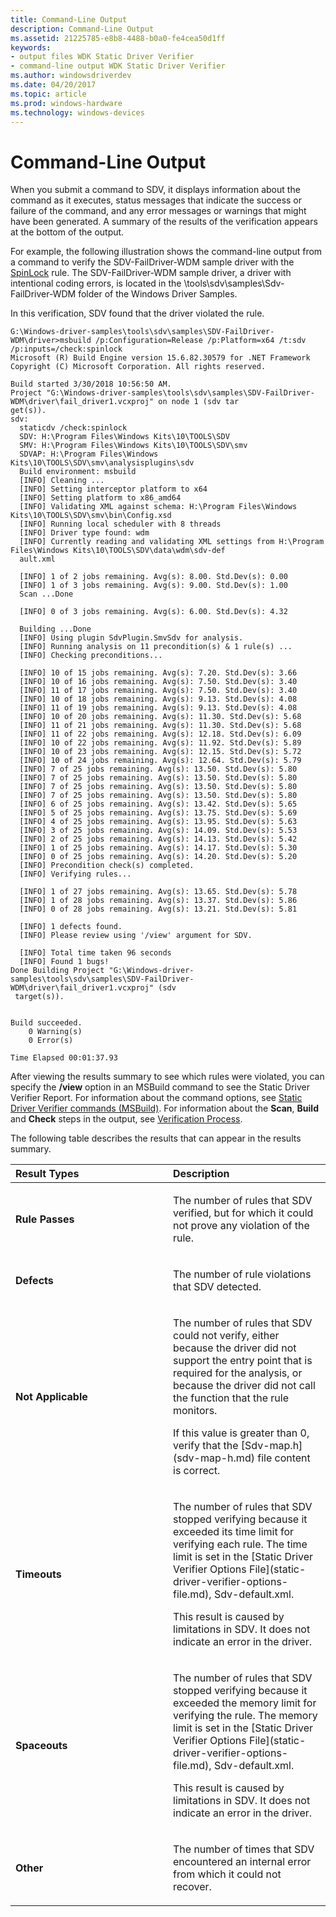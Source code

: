 ```yaml
---
title: Command-Line Output
description: Command-Line Output
ms.assetid: 21225785-e8b8-4488-b0a0-fe4cea50d1ff
keywords:
- output files WDK Static Driver Verifier
- command-line output WDK Static Driver Verifier
ms.author: windowsdriverdev
ms.date: 04/20/2017
ms.topic: article
ms.prod: windows-hardware
ms.technology: windows-devices
---
```


# Command-Line Output


When you submit a command to SDV, it displays information about the command as it executes, status messages that indicate the success or failure of the command, and any error messages or warnings that might have been generated. A summary of the results of the verification appears at the bottom of the output.

For example, the following illustration shows the command-line output from a command to verify the SDV-FailDriver-WDM sample driver with the [SpinLock](wdm-spinlock.md) rule. The SDV-FailDriver-WDM sample driver, a driver with intentional coding errors, is located in the \\tools\\sdv\\samples\\Sdv-FailDriver-WDM folder of the Windows Driver Samples.

In this verification, SDV found that the driver violated the rule.

```
G:\Windows-driver-samples\tools\sdv\samples\SDV-FailDriver-WDM\driver>msbuild /p:Configuration=Release /p:Platform=x64 /t:sdv /p:inputs=/check:spinlock
Microsoft (R) Build Engine version 15.6.82.30579 for .NET Framework
Copyright (C) Microsoft Corporation. All rights reserved.

Build started 3/30/2018 10:56:50 AM.
Project "G:\Windows-driver-samples\tools\sdv\samples\SDV-FailDriver-WDM\driver\fail_driver1.vcxproj" on node 1 (sdv tar
get(s)).
sdv:
  staticdv /check:spinlock
  SDV: H:\Program Files\Windows Kits\10\TOOLS\SDV
  SMV: H:\Program Files\Windows Kits\10\TOOLS\SDV\smv
  SDVAP: H:\Program Files\Windows Kits\10\TOOLS\SDV\smv\analysisplugins\sdv
  Build environment: msbuild
  [INFO] Cleaning ...
  [INFO] Setting interceptor platform to x64
  [INFO] Setting platform to x86_amd64
  [INFO] Validating XML against schema: H:\Program Files\Windows Kits\10\TOOLS\SDV\smv\bin\Config.xsd
  [INFO] Running local scheduler with 8 threads
  [INFO] Driver type found: wdm
  [INFO] Currently reading and validating XML settings from H:\Program Files\Windows Kits\10\TOOLS\SDV\data\wdm\sdv-def
  ault.xml

  [INFO] 1 of 2 jobs remaining. Avg(s): 8.00. Std.Dev(s): 0.00
  [INFO] 1 of 3 jobs remaining. Avg(s): 9.00. Std.Dev(s): 1.00
  Scan ...Done

  [INFO] 0 of 3 jobs remaining. Avg(s): 6.00. Std.Dev(s): 4.32

  Building ...Done
  [INFO] Using plugin SdvPlugin.SmvSdv for analysis.
  [INFO] Running analysis on 11 precondition(s) & 1 rule(s) ...
  [INFO] Checking preconditions...

  [INFO] 10 of 15 jobs remaining. Avg(s): 7.20. Std.Dev(s): 3.66
  [INFO] 10 of 16 jobs remaining. Avg(s): 7.50. Std.Dev(s): 3.40
  [INFO] 11 of 17 jobs remaining. Avg(s): 7.50. Std.Dev(s): 3.40
  [INFO] 10 of 18 jobs remaining. Avg(s): 9.13. Std.Dev(s): 4.08
  [INFO] 11 of 19 jobs remaining. Avg(s): 9.13. Std.Dev(s): 4.08
  [INFO] 10 of 20 jobs remaining. Avg(s): 11.30. Std.Dev(s): 5.68
  [INFO] 11 of 21 jobs remaining. Avg(s): 11.30. Std.Dev(s): 5.68
  [INFO] 11 of 22 jobs remaining. Avg(s): 12.18. Std.Dev(s): 6.09
  [INFO] 10 of 22 jobs remaining. Avg(s): 11.92. Std.Dev(s): 5.89
  [INFO] 10 of 23 jobs remaining. Avg(s): 12.15. Std.Dev(s): 5.72
  [INFO] 10 of 24 jobs remaining. Avg(s): 12.64. Std.Dev(s): 5.79
  [INFO] 7 of 25 jobs remaining. Avg(s): 13.50. Std.Dev(s): 5.80
  [INFO] 7 of 25 jobs remaining. Avg(s): 13.50. Std.Dev(s): 5.80
  [INFO] 7 of 25 jobs remaining. Avg(s): 13.50. Std.Dev(s): 5.80
  [INFO] 7 of 25 jobs remaining. Avg(s): 13.50. Std.Dev(s): 5.80
  [INFO] 6 of 25 jobs remaining. Avg(s): 13.42. Std.Dev(s): 5.65
  [INFO] 5 of 25 jobs remaining. Avg(s): 13.75. Std.Dev(s): 5.69
  [INFO] 4 of 25 jobs remaining. Avg(s): 13.95. Std.Dev(s): 5.63
  [INFO] 3 of 25 jobs remaining. Avg(s): 14.09. Std.Dev(s): 5.53
  [INFO] 2 of 25 jobs remaining. Avg(s): 14.13. Std.Dev(s): 5.42
  [INFO] 1 of 25 jobs remaining. Avg(s): 14.17. Std.Dev(s): 5.30
  [INFO] 0 of 25 jobs remaining. Avg(s): 14.20. Std.Dev(s): 5.20
  [INFO] Precondition check(s) completed.
  [INFO] Verifying rules...

  [INFO] 1 of 27 jobs remaining. Avg(s): 13.65. Std.Dev(s): 5.78
  [INFO] 1 of 28 jobs remaining. Avg(s): 13.37. Std.Dev(s): 5.86
  [INFO] 0 of 28 jobs remaining. Avg(s): 13.21. Std.Dev(s): 5.81

  [INFO] 1 defects found.
  [INFO] Please review using '/view' argument for SDV.

  [INFO] Total time taken 96 seconds
  [INFO] Found 1 bugs!
Done Building Project "G:\Windows-driver-samples\tools\sdv\samples\SDV-FailDriver-WDM\driver\fail_driver1.vcxproj" (sdv
 target(s)).


Build succeeded.
    0 Warning(s)
    0 Error(s)

Time Elapsed 00:01:37.93
```

After viewing the results summary to see which rules were violated, you can specify the **/view** option in an MSBuild command to see the Static Driver Verifier Report. For information about the command options, see [Static Driver Verifier commands (MSBuild)](-static-driver-verifier-commands--msbuild-.md). For information about the **Scan**, **Build** and **Check** steps in the output, see [Verification Process](verification-process.md).

The following table describes the results that can appear in the results summary.

<table>
<colgroup>
<col width="50%" />
<col width="50%" />
</colgroup>
<thead>
<tr class="header">
<th align="left">Result Types</th>
<th align="left">Description</th>
</tr>
</thead>
<tbody>
<tr class="odd">
<td align="left"><p><strong>Rule Passes</strong></p></td>
<td align="left"><p>The number of rules that SDV verified, but for which it could not prove any violation of the rule.</p></td>
</tr>
<tr class="even">
<td align="left"><p><strong>Defects</strong></p></td>
<td align="left"><p>The number of rule violations that SDV detected.</p></td>
</tr>
<tr class="odd">
<td align="left"><p><strong>Not Applicable</strong></p></td>
<td align="left"><p>The number of rules that SDV could not verify, either because the driver did not support the entry point that is required for the analysis, or because the driver did not call the function that the rule monitors.</p>
<p>If this value is greater than 0, verify that the [Sdv-map.h](sdv-map-h.md) file content is correct.</p></td>
</tr>
<tr class="even">
<td align="left"><p><strong>Timeouts</strong></p></td>
<td align="left"><p>The number of rules that SDV stopped verifying because it exceeded its time limit for verifying each rule. The time limit is set in the [Static Driver Verifier Options File](static-driver-verifier-options-file.md), Sdv-default.xml.</p>
<p>This result is caused by limitations in SDV. It does not indicate an error in the driver.</p></td>
</tr>
<tr class="odd">
<td align="left"><p><strong>Spaceouts</strong></p></td>
<td align="left"><p>The number of rules that SDV stopped verifying because it exceeded the memory limit for verifying the rule. The memory limit is set in the [Static Driver Verifier Options File](static-driver-verifier-options-file.md), Sdv-default.xml.</p>
<p>This result is caused by limitations in SDV. It does not indicate an error in the driver.</p></td>
</tr>
<tr class="even">
<td align="left"><p><strong>Other</strong></p></td>
<td align="left"><p>The number of times that SDV encountered an internal error from which it could not recover.</p></td>
</tr>
</tbody>
</table>

 

 

 





